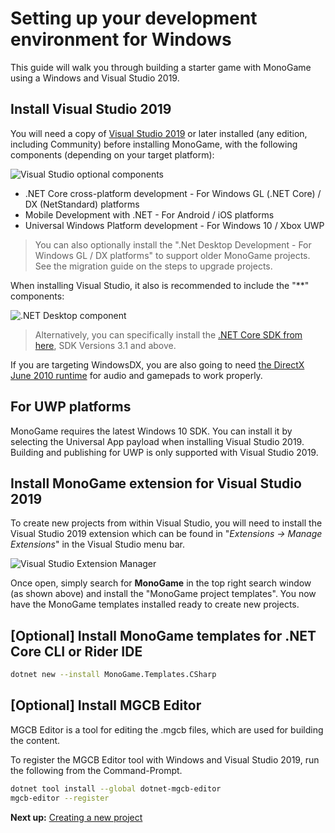 # Setting up your development environment for Windows

This guide will walk you through building a starter game with MonoGame using a Windows and Visual Studio 2019.

## Install Visual Studio 2019

You will need a copy of [Visual Studio 2019](https://www.monogame.net/downloads/) or later installed (any edition, including Community) before installing MonoGame, with the following components (depending on your target platform):

![Visual Studio optional components](~/images/getting_started/1_installer_vs_components.png)

* .NET Core cross-platform development - For Windows GL (.NET Core) / DX (NetStandard) platforms
* Mobile Development with .NET - For Android / iOS platforms
* Universal Windows Platform development - For Windows 10 / Xbox UWP

> You can also optionally install the ".Net Desktop Development - For Windows GL / DX platforms" to support older MonoGame projects.  See the migration guide on the steps to upgrade projects.

When installing Visual Studio, it also is recommended to include the "**" components:

![.NET Desktop component](~/images/getting_started/1_netdesktopcomponet.png)

> Alternatively, you can specifically install the [.NET Core SDK from here](https://dotnet.microsoft.com/download), SDK Versions 3.1 and above.

If you are targeting WindowsDX, you are also going to need [the DirectX June 2010 runtime](https://www.microsoft.com/en-us/download/details.aspx?id=8109) for audio and gamepads to work properly.

## For UWP platforms

MonoGame requires the latest Windows 10 SDK.
You can install it by selecting the Universal App payload when installing Visual Studio 2019.
Building and publishing for UWP is only supported with Visual Studio 2019.

## Install MonoGame extension for Visual Studio 2019

To create new projects from within Visual Studio, you will need to install the Visual Studio 2019 extension which can be found in "*Extensions -> Manage Extensions*" in the Visual Studio menu bar.

![Visual Studio Extension Manager](~/images/getting_started/1_VisualStudioExtensionManager.png)

Once open, simply search for **MonoGame** in the top right search window (as shown above) and install the "MonoGame project templates".  You now have the MonoGame templates installed ready to create new projects.

## [Optional] Install MonoGame templates for .NET Core CLI or Rider IDE

```sh
dotnet new --install MonoGame.Templates.CSharp
```

## [Optional] Install MGCB Editor

MGCB Editor is a tool for editing the .mgcb files, which are used for building the content.

To register the MGCB Editor tool with Windows and Visual Studio 2019, run the following from the Command-Prompt.

```sh
dotnet tool install --global dotnet-mgcb-editor
mgcb-editor --register
```

**Next up:** [Creating a new project](2_creating_a_new_project_vs.md)
